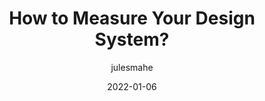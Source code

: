 ---
author: julesmahe
date: 2022-01-06
permalink: false
publisher: zeroheight
tags:
  - design-systems
  - metrics
target_url: https://zeroheight.com/blog/how-to-measure-your-design-system/
title: How to Measure Your Design System?
---